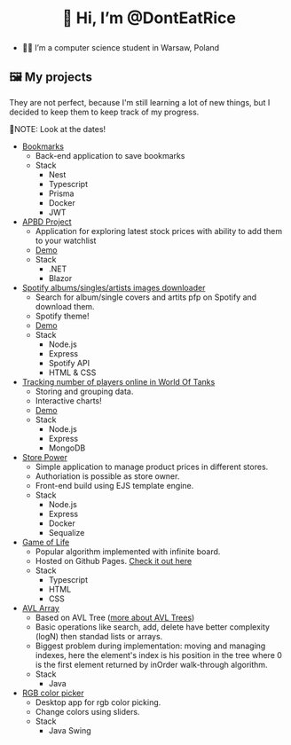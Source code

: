 # <p align="center">👋 Hi, I’m @DontEatRice</p>
- 👨‍🎓 I’m a computer science student in Warsaw, Poland
## 🖼 My projects
They are not perfect, because I'm still learning a lot of new things, but I decided to keep them to keep track of my progress.

📝NOTE: Look at the dates!
- [Bookmarks](https://github.com/DontEatRice/bookmarks "Bookmarks")
  - Back-end application to save bookmarks
  - Stack
    - Nest
    - Typescript
    - Prisma
    - Docker
    - JWT
- [APBD Project](https://github.com/DontEatRice/apbd-project "APBD Project")
  - Application for exploring latest stock prices with ability to add them to your watchlist
  - [Demo](https://blazorprojectserver20230217181058.azurewebsites.net/)
  - Stack
    - .NET
    - Blazor
- [Spotify albums/singles/artists images downloader](https://github.com/DontEatRice/Cover_image_dowload_Spotify)
  - Search for album/single covers and artits pfp on Spotify and download them.
  - Spotify theme!
  - [Demo](https://CoverimagedowloadSpotify.donteatrice.repl.co)
  - Stack
    - Node.js
    - Express
    - Spotify API
    - HTML & CSS
- [Tracking number of players online in World Of Tanks](https://github.com/DontEatRice/Server-Stats-WOT)
  - Storing and grouping data.
  - Interactive charts!
  - [Demo](https://server-stats-wot.donteatrice.repl.co/eu)
  - Stack
    - Node.js
    - Express
    - MongoDB
- [Store Power](https://github.com/DontEatRice/store-power "Store Power")
  - Simple application to manage product prices in different stores.
  - Authoriation is possible as store owner.
  - Front-end build using EJS template engine.
  - Stack
    - Node.js
    - Express
    - Docker
    - Sequalize
- [Game of Life](https://github.com/DontEatRice/Game_of_Life "Game_of_Life")
  - Popular algorithm implemented with infinite board.
  - Hosted on Github Pages. [Check it out here](https://donteatrice.github.io/Game_of_Life/ "Game of Life")
  - Stack
    - Typescript
    - HTML
    - CSS
- [AVL Array](https://github.com/DontEatRice/AVL-Array/)
  - Based on AVL Tree ([more about AVL Trees](https://www.programiz.com/dsa/avl-tree))
  - Basic operations like search, add, delete have better complexity (logN) then standad lists or arrays.
  - Biggest problem during implementation: moving and managing indexes, here the element's index is his position in the tree where 0 is the first element returned by inOrder walk-through algorithm.
  - Stack
    - Java
- [RGB color picker](https://github.com/DontEatRice/RGB-color-picker)
  - Desktop app for rgb color picking.
  - Change colors using sliders.
  - Stack
    - Java Swing
<!---
DontEatRice/DontEatRice is a ✨ special ✨ repository because its `README.md` (this file) appears on your GitHub profile.
You can click the Preview link to take a look at your changes.
--->

